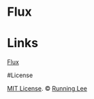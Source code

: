 # Flux










# Links

[Flux](https://facebook.github.io/flux/Flux.md)

#License

[MIT License](https://opensource.org/licenses/mit-license.html). ©  [Running Lee](mailto:lihui870920@gmail.com)